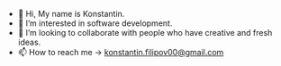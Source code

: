 - 👋 Hi, My name is Konstantin.
- 👀 I’m interested in software development.
- 💞️ I’m looking to collaborate with people who have creative and fresh ideas.
- 📫 How to reach me -> konstantin.filipov00@gmail.com

<!---
Konstantin-Filipov/Konstantin-Filipov is a ✨ special ✨ repository because its `README.md` (this file) appears on your GitHub profile.
You can click the Preview link to take a look at your changes.
--->
